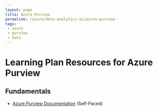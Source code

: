 ```yaml
---
layout: page
title: Azure Purview
permalink: /azure/data-analytics-ai/azure-purview
tags: 
 - azure
 - purview
 - data
---
```


# Learning Plan Resources for Azure Purview

## Fundamentals

* [Azure Purview Documentation](https://docs.microsoft.com/en-gb/azure/purview/) (Self-Paced)
